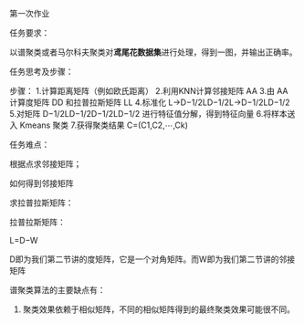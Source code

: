 第一次作业

任务要求：

以谱聚类或者马尔科夫聚类对**鸢尾花数据集**进行处理，得到一图，并输出正确率。





任务思考及步骤：

步骤：
1.计算距离矩阵（例如欧氏距离）
2.利用KNN计算邻接矩阵 AA
3.由 AA 计算度矩阵 DD 和拉普拉斯矩阵 LL
4.标准化 L→D−1/2LD−1/2L→D−1/2LD−1/2
5.对矩阵 D−1/2LD−1/2D−1/2LD−1/2 进行特征值分解，得到特征向量
6.将样本送入 Kmeans 聚类
7.获得聚类结果 C=(C1,C2,⋯,Ck)



任务难点：


根据点求邻接矩阵；

如何得到邻接矩阵


求拉普拉斯矩阵：

拉普拉斯矩阵：

L=D−W

D即为我们第二节讲的度矩阵，它是一个对角矩阵。而W即为我们第二节讲的邻接矩阵





谱聚类算法的主要缺点有：

1) 聚类效果依赖于相似矩阵，不同的相似矩阵得到的最终聚类效果可能很不同。









